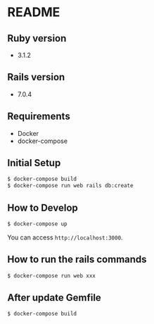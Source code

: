 # README

## Ruby version

- 3.1.2

## Rails version
- 7.0.4

## Requirements

- Docker
- docker-compose

## Initial Setup

```bash
$ docker-compose build
$ docker-compose run web rails db:create
```

## How to Develop

```bash
$ docker-compose up
```

You can access `http://localhost:3000`.

## How to run the rails commands

```bash
$ docker-compose run web xxx
```

## After update Gemfile

```bash
$ docker-compose build
```
